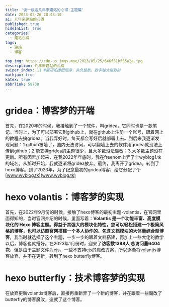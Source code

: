 ```yaml
---
title: '谈一谈这几年来建站的心得·主题篇'
date: 2023-05-26 20:43:10
ai: 几年来建站的心得
published: true
hideInList: true
categories: 
  - 建站心得
tags:
  - 建站
  - 博客

top_img: https://cdn-us.imgs.moe/2023/05/25/646f51bf55a2a.jpg
description: 几年来建站的心得
swiper_index: 11 #置顶轮播图顺序，非负整数，数字越大越靠前
mathjax: true
katex: true
abbrlink: 59738
---
```

# gridea：博客梦的开端
首先，在2020年的时侯，我接触到了一个软件，叫gridea，它同时也是一款笔记。当时上，为了可以部署它到github上，就在github上注册一个账号，跟着网上的教程去搞gridea。当我弄好时，每天都会写好后就部署上去。到后来我逐渐发现问题：1.github被墙了，国内无法访问，可以翻墙上去的软件用gridea就没法上传到github；2.能支持gridea的主题很少，且大多数没法魔改；3.大多数主题没在更新。所有因素加起来，在我2022年年底时，我在freenom上弄了个wyblog1.tk的域名。从那时开始，我就逐渐将gridea放弃。最终，我离开了gridea，转到了hexo博客。到了2023年，为了纪念最初的gridea博客，给它分配了个[www.wyblog.tk](www.wyblog.tk)
# hexo volantis：博客梦的实现
首先，在2022年9月份的时侯，接触了hexo博客的最初主题-volantis，在官网里面得知的，当时官网介绍的时候，里面写着：**Volantis 是一个功能丰富、高度模块化的 Hexo 博客主题。得益于其强大的模块化特性，您可以轻松搭建一个极简风格的博客，也可以仿照官网搭建一个多人协作的、包含文档模块的大体量综合型博客**，我当时就选择了这个主题，一步一步的跟着文档搭建，再加上一些大佬的教学以后，博客也就搭好。在2023年1月份时，迎来了**访客数1398人 总访问量6404次**，但是由于主题文件为ejs，一些不支持ejs的魔改方案，所以逐渐将volantis博客放弃，并不在更新，转到了hexo butterfly博客。
# hexo butterfly：技术博客梦的实现
在放弃更新volantis博客后，直接再重新弄了一个新的博客，并在跟着一些魔改了butterfly的博客魔改，造就了这个博客。

